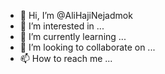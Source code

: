- 👋 Hi, I’m @AliHajiNejadmok
- 👀 I’m interested in ...
- 🌱 I’m currently learning ...
- 💞️ I’m looking to collaborate on ...
- 📫 How to reach me ...

<!---
AliHajiNejadmok/AliHajiNejadmok is a ✨ special ✨ repository because its `README.md` (this file) appears on your GitHub profile.
You can click the Preview link to take a look at your changes.
--->
